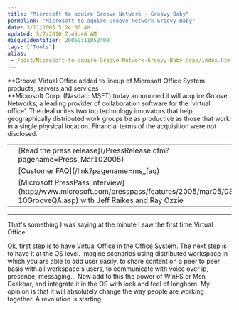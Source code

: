 ```yaml
---
title: "Microsoft to aquire Groove Network - Groovy Baby"
permalink: "Microsoft-to-aquire-Groove-Network-Groovy-Baby"
date: 3/11/2005 5:24:00 AM
updated: 5/7/2010 7:45:46 AM
disqusIdentifier: 20050311052400
tags: ["Tools"]
alias:
 - /post/Microsoft-to-aquire-Groove-Network-Groovy-Baby.aspx/index.html
---
```

**Groove Virtual Office added to lineup of Microsoft Office System 
products, servers and services  
**Microsoft Corp. (Nasdaq: MSFT) today 
announced it will acquire Groove Networks, a leading provider of collaboration 
software for the 'virtual office'. The deal unites two top technology innovators 
that help geographically distributed work groups be as productive as those that 
work in a single physical location. Financial terms of the acquisition were not 
disclosed.   

<!-- more -->

<table>
  <tbody>
  <tr>
    <td valign="center"></td>
    <td valign="center">[Read the press 
      release](/PressRelease.cfm?pagename=Press_Mar102005) </td></tr>
  <tr>
    <td valign="center"></td>
    <td valign="center">[Customer FAQ](/link?pagename=ms_faq)</td></tr>
  <tr>
    <td valign="center">  
</td>
    <td valign="center">[Microsoft 
      PressPass interview](http://www.microsoft.com/presspass/features/2005/mar05/03-10GrooveQA.asp)  
with Jeff Raikes and Ray Ozzie 
</td></tr></tbody></table>


* * *

That's something I was saying at the minute I saw the first time Virtual 
Office.  

Ok, first step is to have Virtual Office in the Office System. 
The next step is to have it at the OS level. Imagine scenarios using distributed 
workspace in which you are able to add user easily, to share content on a peer 
to peer basis with all workspace's users, to communicate with voice over ip, 
presence, messaging... Now add to this the power of WinFS or Msn Deskbar, and 
integrate it in the OS with look and feel of longhorn. My opinion is that 
it will absolutely change the way people are working together. A revolution is 
starting.
